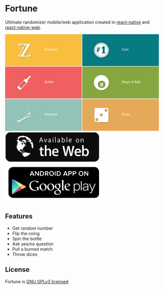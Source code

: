 # Fortune

Ultimate randomizer mobile/web application created in [react-native](https://facebook.github.io/react-native/) and [react-native-web](https://github.com/necolas/react-native-web).

![preview](doc/preview.png)
[![web](doc/available_web.png)](https://madox2.github.io/fortune-app/)
[![android store](doc/available_android.png)](https://play.google.com/store/apps/details?id=com.randomizerapp)

## Features

* Get random number
* Flip the coing
* Spin the bottle
* Ask yes/no question
* Pull a burned match
* Throw dices

## License

Fortune is [GNU GPLv3 licensed](LICENSE)
